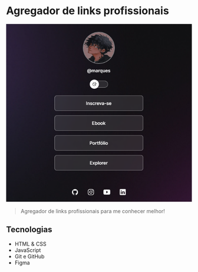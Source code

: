 # Agregador de links profissionais

<img src="./assets/profileThings.png" alt="Exemplo imagem">

> Agregador de links profissionais para me conhecer melhor!

## Tecnologias

- HTML & CSS
- JavaScript
- Git e GitHub
- Figma
